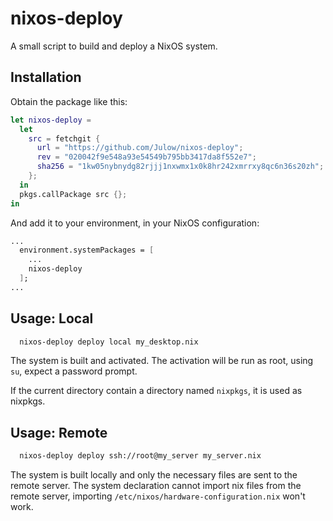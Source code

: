 # nixos-deploy

A small script to build and deploy a NixOS system.

## Installation

Obtain the package like this:

```nix
let nixos-deploy =
  let
    src = fetchgit {
      url = "https://github.com/Julow/nixos-deploy";
      rev = "020042f9e548a93e54549b795bb3417da8f552e7";
      sha256 = "1kw05nybnydg82rjjj1nxwmx1x0k8hr242xmrrxy8qc6n36s20zh";
    };
  in
  pkgs.callPackage src {};
in
```

And add it to your environment, in your NixOS configuration:

```nix
...
  environment.systemPackages = [
    ...
    nixos-deploy
  ];
...
```

## Usage: Local

```bash
  nixos-deploy deploy local my_desktop.nix
```

The system is built and activated. The activation will be run as root, using `su`, expect a password prompt.

If the current directory contain a directory named `nixpkgs`, it is used as nixpkgs.

## Usage: Remote

```bash
  nixos-deploy deploy ssh://root@my_server my_server.nix
```

The system is built locally and only the necessary files are sent to the remote server.
The system declaration cannot import nix files from the remote server, importing `/etc/nixos/hardware-configuration.nix` won't work. 

